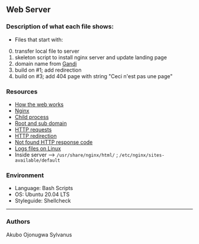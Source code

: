 ## Web Server

### Description of what each file shows:
* Files that start with:
0. transfer local file to server
1. skeleton script to install nginx server and update landing page
2. domain name from [Gandi](https://www.gandi.net/en)
3. build on #1; add redirection
4. build on #3; add 404 page with string "Ceci n'est pas une page"

### Resources
* [How the web works](https://developer.mozilla.org/en-US/docs/Learn/Getting_started_with_the_web)
* [Nginx](https://en.wikipedia.org/wiki/Nginx)
* [Child process](https://www.gnu.org/software/libc/manual/html_node/Processes.html#Processes)
* [Root and sub domain](http://support.landingi.com/english/publishing-and-connecting-domains/root-domain-and-subdomain-the-differences)
* [HTTP requests](https://www.tutorialspoint.com/http/http_methods.html)
* [HTTP redirection](https://moz.com/learn/seo/redirection)
* [Not found HTTP response code](https://en.wikipedia.org/wiki/HTTP_404)
* [Logs files on Linux](https://www.cyberciti.biz/faq/ubuntu-linux-gnome-system-log-viewer/)
* Inside server --> ```/usr/share/nginx/html/```  ;  ```/etc/nginx/sites-available/default```
### Environment
* Language: Bash Scripts
* OS: Ubuntu 20.04 LTS
* Styleguide: Shellcheck

---
### Authors
Akubo Ojonugwa Sylvanus
